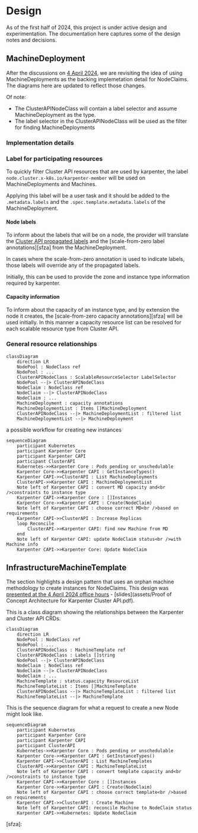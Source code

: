 # Design

As of the first half of 2024, this project is under active design and experimentation.
The documentation here captures some of the design notes and decisions.

## MachineDeployment

After the discussions on [4 April 2024][april4], we are revisiting the idea of using MachineDeployments as the backing implemetation detail for NodeClaims. The diagrams here are updated to reflect those changes.

Of note:

* The ClusterAPINodeClass will contain a label selector and assume MachineDeployment as the type.
* The label selector in the ClusterAPINodeClass will be used as the filter for finding MachineDeployments

### Implementation details

### Label for participating resources

To quickly filter Cluster API resources that are used by karpenter, the label `node.cluster.x-k8s.io/karpenter-member` will be used on MachineDeployments and Machines.

Applying this label will be a user task and it should be added to the `.metadata.labels` and the `.spec.template.metadata.labels` of the MachineDeployment.

#### Node labels

To inform about the labels that will be on a node, the provider will translate the [Cluster API propagated labels][plabels] and the [scale-from-zero label annotations][sfza] from the MachineDeployment. 

In cases where the scale-from-zero annotation is used to indicate labels, those labels will override any of the propagated labels.

Initially, this can be used to provide the zone and instance type information required by karpenter.

#### Capacity information

To inform about the capacity of an instance type, and by extension the node it creates, the [scale-from-zero capacity annotations][sfza] will be used initially. In this manner a capacity resource list can be resolved for each scalable resource type from Cluster API.

### General resource relationships

```mermaid
classDiagram
    direction LR
    NodePool : NodeClass ref
    NodePool : ...
    ClusterAPINodeClass : ScalableResourceSelector LabelSelector
    NodePool --|> ClusterAPINodeClass
    NodeClaim : NodeClass ref
    NodeClaim --|> ClusterAPINodeClass
    NodeClaim : ...
    MachineDeployment : capacity annotations
    MachineDeploymentList : Items []MachineDeployment
    ClusterAPINodeClass --|> MachineDeploymentList : filtered list
    MachineDeploymentList --|> MachineDeployment
```

a possible workflow for creating new instances

```mermaid
sequenceDiagram
    participant Kubernetes
    participant Karpenter Core
    participant Karpenter CAPI
    participant ClusterAPI
    Kubernetes->>Karpenter Core : Pods pending or unschedulable
    Karpenter Core->>Karpenter CAPI : GetInstanceTypes()
    Karpenter CAPI->>ClusterAPI : List MachineDeployments
    ClusterAPI->>Karpenter CAPI : MachineDeploymentList
    Note left of Karpenter CAPI : convert MD capacity and<br />constraints to instance type
    Karpenter CAPI->>Karpenter Core : []Instances
    Karpenter Core->>Karpenter CAPI : Create(NodeClaim)
    Note left of Karpenter CAPI : choose correct MD<br />based on requirements
    Karpenter CAPI->>ClusterAPI : Increase Replicas
    loop Reconcile
        ClusterAPI->>Karpenter CAPI: find new Machine from MD
    end
    Note left of Karpenter CAPI: update NodeClaim status<br />with Machine info
    Karpenter CAPI->>Karpenter Core: Update NodeClaim
```

## InfrastructureMachineTemplate

The section highlights a design pattern that uses an orphan machine methodology to create instances for NodeClaims.
This design was [presented at the 4 April 2024 office hours][april4] - [slides](assets/Proof of Concept Architecture for Karpenter Cluster API.pdf).

This is a class diagram showing the relationships between the Karpenter
and Cluster API CRDs.

```mermaid
classDiagram
    direction LR
    NodePool : NodeClass ref
    NodePool : ...
    ClusterAPINodeClass : MachineTemplate ref
    ClusterAPINodeClass : Labels []string
    NodePool --|> ClusterAPINodeClass
    NodeClaim : NodeClass ref
    NodeClaim --|> ClusterAPINodeClass
    NodeClaim : ...
    MachineTemplate : status.capacity ResourceList
    MachineTemplateList : Items []MachineTemplate
    ClusterAPINodeClass --|> MachineTemplateList : filtered list
    MachineTemplateList --|> MachineTemplate
```

This is the sequence diagram for what a request to create a new Node might
look like.

```mermaid
sequenceDiagram
    participant Kubernetes
    participant Karpenter Core
    participant Karpenter CAPI
    participant ClusterAPI
    Kubernetes->>Karpenter Core : Pods pending or unschedulable
    Karpenter Core->>Karpenter CAPI : GetInstanceTypes()
    Karpenter CAPI->>ClusterAPI : List MachineTemplates
    ClusterAPI->>Karpenter CAPI : MachineTemplateList
    Note left of Karpenter CAPI : convert template capacity and<br />constraints to instance type
    Karpenter CAPI->>Karpenter Core : []Instances
    Karpenter Core->>Karpenter CAPI : Create(NodeClaim)
    Note left of Karpenter CAPI : choose correct template<br />based on requirements
    Karpenter CAPI->>ClusterAPI : Create Machine
    Note left of Karpenter CAPI: reconcile Machine to NodeClaim status
    Karpenter CAPI->>Kubernetes: Update NodeClaim
```


[april4]: https://youtu.be/xINYfl5j8WI?si=PiWu7MeaXy3SWGKX&t=1281
[sfz]: https://github.com/kubernetes-sigs/cluster-api/blob/main/docs/proposals/20210310-opt-in-autoscaling-from-zero.md
[plabels]: https://cluster-api.sigs.k8s.io/developer/architecture/controllers/metadata-propagation.html?highlight=metadata#metadata-propagation
[sfza]:
